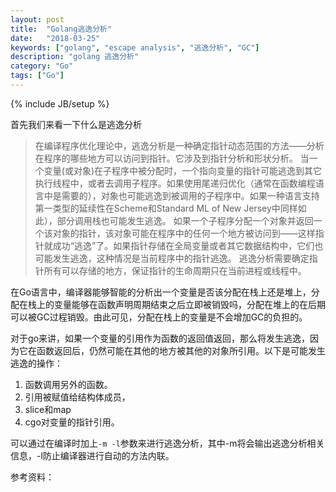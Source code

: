 ```yaml
---
layout: post
title:  "Golang逃逸分析"
date:   "2018-03-25"
keywords: ["golang", "escape analysis", "逃逸分析", "GC"]
description: "golang 逃逸分析"
category: "Go"
tags: ["Go"]
---
```

{% include JB/setup %}

首先我们来看一下什么是逃逸分析

> 在编译程序优化理论中，逃逸分析是一种确定指针动态范围的方法——分析在程序的哪些地方可以访问到指针。它涉及到指针分析和形状分析。 当一个变量(或对象)在子程序中被分配时，一个指向变量的指针可能逃逸到其它执行线程中，或者去调用子程序。如果使用尾递归优化（通常在函数编程语言中是需要的），对象也可能逃逸到被调用的子程序中。如果一种语言支持第一类型的延续性在Scheme和Standard ML of New Jersey中同样如此），部分调用栈也可能发生逃逸。 如果一个子程序分配一个对象并返回一个该对象的指针，该对象可能在程序中的任何一个地方被访问到——这样指针就成功“逃逸”了。如果指针存储在全局变量或者其它数据结构中，它们也可能发生逃逸，这种情况是当前程序中的指针逃逸。 逃逸分析需要确定指针所有可以存储的地方，保证指针的生命周期只在当前进程或线程中。


在Go语言中，编译器能够智能的分析出一个变量是否该分配在栈上还是堆上，分配在栈上的变量能够在函数声明周期结束之后立即被销毁吗，分配在堆上的在后期可以被GC过程销毁。由此可见，分配在栈上的变量是不会增加GC的负担的。

对于go来讲，如果一个变量的引用作为函数的返回值返回，那么将发生逃逸，因为它在函数返回后，仍然可能在其他的地方被其他的对象所引用。以下是可能发生逃逸的操作：

1. 函数调用另外的函数。
2. 引用被赋值给结构体成员，
3. slice和map
4. cgo对变量的指针引用。

可以通过在编译时加上`-m -l`参数来进行逃逸分析，其中-m将会输出逃逸分析相关信息，-l防止编译器进行自动的方法内联。


参考资料：
